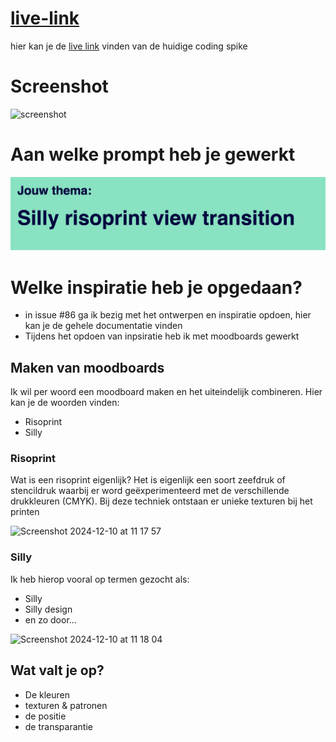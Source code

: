 # [live-link]([https://future-ready-design-git-sammy-5c24b1-samarafelladinas-projects.vercel.app](https://sammy-view-transition.netlify.app))
hier kan je de [live link]([https://future-ready-design-git-sammy-5c24b1-samarafelladinas-projects.vercel.app](https://sammy-view-transition.netlify.app)) vinden van de huidige coding spike 

# Screenshot
![screenshot](docs/screenshots/screenshot-view-transition.png)

# Aan welke prompt heb je gewerkt
![prompt](docs/screenshots/prompt.png)

# Welke inspiratie heb je opgedaan? 

* in issue #86 ga ik bezig met het ontwerpen en inspiratie opdoen, hier kan je de gehele documentatie vinden
* Tijdens het opdoen van inpsiratie heb ik met moodboards gewerkt

## Maken van moodboards
Ik wil per woord een moodboard maken en het uiteindelijk combineren. Hier kan je de woorden vinden:

* Risoprint
* Silly

### Risoprint 
Wat is een risoprint eigenlijk? Het is eigenlijk een soort zeefdruk of stencildruk waarbij er word geëxperimenteerd met de verschillende drukkleuren (CMYK). Bij deze techniek ontstaan er unieke texturen bij het printen 

<img width="472" alt="Screenshot 2024-12-10 at 11 17 57" src="https://github.com/user-attachments/assets/0b1c6fff-72d1-458f-8ef7-5bdfca7cffb0">


### Silly 
Ik heb hierop vooral op termen gezocht als:
* Silly 
* Silly design 
* en zo door...

<img width="471" alt="Screenshot 2024-12-10 at 11 18 04" src="https://github.com/user-attachments/assets/ae7cdf88-4573-4640-b829-c79433e98f43">


## Wat valt je op?
* De kleuren 
* texturen & patronen
* de positie
* de transparantie 

